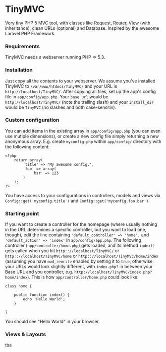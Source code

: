 # TinyMVC
Very tiny PHP 5 MVC tool, with classes like Request, Router, View (with inheritance), clean URLs (optional) and Database. Inspired by the awesome Laravel PHP Framework.


### Requirements
TinyMVC needs a webserver running PHP => 5.3.


### Installation
Just copy all the contents to your webserver.
We assume you've installed TinyMVC to `/var/www/htdocs/TinyMVC/` and your URL is `http://localhost/TinyMVC/`.
After copying all files, set up the app's config file in `app/config/app.php`.
Your `base_url` would be `http://localhost/TinyMVC/` (note the trailing slash) and your `install_dir` would be `TinyMVC` (no slashes and both case-sensitiv).


### Custom configuration
You can add items in the existing array in `app/config/app.php` (you can even use mutiple dimensions), or create a new config file simply returning a new anonymous array. E.g. create `myconfig.php` within `app/config/` directory with the following content:

    <?php
        return array(
            'title' => 'My awesome config.',
            'foo' => array(
                'bar' => 123
            )
        );
    ?>

You have access to your configurations in controllers, models and views via `Config::get('myconfig.title')` and `Config::get('myconfig.foo.bar')`.


### Starting point
If you want to create a controller for the homepage (where usually nothing in the URL determines a specific controller, but you want to load one, though), edit the line containing `'default_controller' => 'home',` and `'default_action' => 'index'` in `app/config/app.php`. The following controller (`app/controller/home.php`) gets loaded, and its method `index()` gets called when you hit `http:://localhost/TinyMVC/` or `http:://localhost/TinyMVC/home` or `http:://localhost/TinyMVC/home/index` (assuming you have `mod_rewrite` enabled by setting it to `true`, otherwise your URLs would look slightly different, with `index.php?` in between your Base URL and you controller, e.g. `http://localhost/TinyMVC/index.php?home/index`). This is how `app/controller/home.php` could look like:

    class home {

        public function index() {
            echo 'Hello World';
        }

    }

You should see "Hello World" in your browser.


### Views & Layouts
tba
